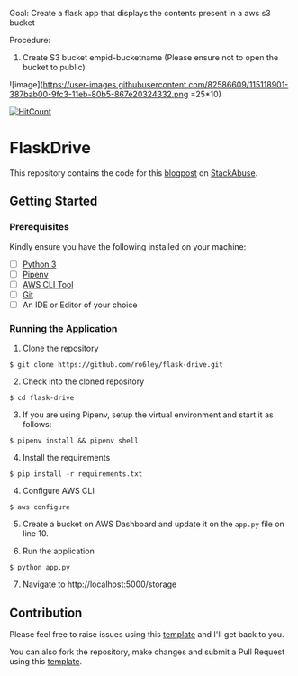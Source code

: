 Goal: 
Create a flask app that displays the contents present in a aws s3 bucket

Procedure:

1. Create S3 bucket empid-bucketname (Please ensure not to open the bucket to public)
    
![image](https://user-images.githubusercontent.com/82586609/115118901-387bab00-9fc3-11eb-80b5-867e20324332.png =25*10)


[![HitCount](http://hits.dwyl.io/ro6ley/flask-drive.svg)](http://hits.dwyl.io/ro6ley/flask-drive)

# FlaskDrive 

This repository contains the code for this [blogpost](https://stackabuse.com/file-management-with-aws-s3-python-and-flask/) on [StackAbuse](https://stackabuse.com/).

## Getting Started

### Prerequisites

Kindly ensure you have the following installed on your machine:

- [ ] [Python 3](https://realpython.com/installing-python/)
- [ ] [Pipenv](https://pipenv.readthedocs.io/en/latest/#install-pipenv-today)
- [ ] [AWS CLI Tool](https://docs.aws.amazon.com/cli/latest/userguide/cli-chap-configure.html)
- [ ] [Git]()
- [ ] An IDE or Editor of your choice

### Running the Application

1. Clone the repository
```
$ git clone https://github.com/ro6ley/flask-drive.git
```

2. Check into the cloned repository
```
$ cd flask-drive
```

3. If you are using Pipenv, setup the virtual environment and start it as follows:
```
$ pipenv install && pipenv shell
```

4. Install the requirements
```
$ pip install -r requirements.txt
```

4. Configure AWS CLI
```
$ aws configure
```

5. Create a bucket on AWS Dashboard and update it on the `app.py` file on line 10.

6. Run the application
```
$ python app.py
```

7. Navigate to http://localhost:5000/storage

## Contribution

Please feel free to raise issues using this [template](./.github/ISSUE_TEMPLATE.md) and I'll get back to you.

You can also fork the repository, make changes and submit a Pull Request using this [template](./.github/PULL_REQUEST_TEMPLATE.md).

